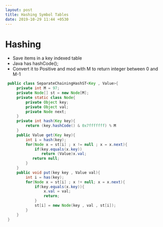 ```yaml
---
layout: post
title: Hashing Symbol Tables
date: 2019-10-29 11:44 +0530
---
```


# Hashing

 - Save items in a key indexed table
 - Java has hashCode(); 
 - Convert it to Positive and mod with M to return integer between 0 and M-1

 

``` java
 public class SeparateChainingHashST<Key , Value>{
     private int M = 97;
     private Node[] st = new Node[M];
     private static class Node{
         private Object key;
         private Object val;
         private Node next;
     }
     private int hash(Key key){
         return (key.hashCode() & 0x7fffffff) % M
     }
     public Value get(Key key){
         int i = hash(key);
         for(Node x = st[i] ; x != null ; x = x.next){
             if(key.equals(x.key))
                return (Value)x.val;
            return null;
         }
     }
     public void put(key key , Value val){
         int i = has(key);
         for(Node x = st[i] ; x !+ null; x = x.next){
             if(key.equals(x.key)){
                 x.val = val;
                 return;
             }
             st[i] = new Node(key , val , st[i]);
         }
     }
 }
```

